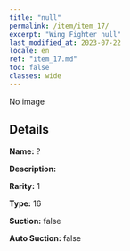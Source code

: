 ```yaml
---
title: "null"
permalink: /item/item_17/
excerpt: "Wing Fighter null"
last_modified_at: 2023-07-22
locale: en
ref: "item_17.md"
toc: false
classes: wide
---
```



 No image



## Details

 **Name:** ? 

 **Description:** 

 **Rarity:** 1 

 **Type:** 16 

 **Suction:** false 

 **Auto Suction:** false 


